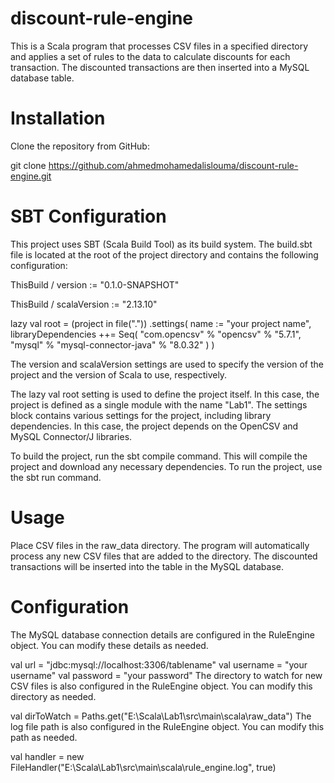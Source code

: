 # discount-rule-engine
This is a Scala program that processes CSV files in a specified directory and applies a set of rules to the data to calculate discounts for each transaction. The discounted transactions are then inserted into a MySQL database table.

# Installation

Clone the repository from GitHub:

git clone https://github.com/ahmedmohamedalislouma/discount-rule-engine.git


# SBT Configuration
This project uses SBT (Scala Build Tool) as its build system. The build.sbt file is located at the root of the project directory and contains the following configuration:

ThisBuild / version := "0.1.0-SNAPSHOT"

ThisBuild / scalaVersion := "2.13.10"

lazy val root = (project in file("."))
  .settings(
    name := "your project name",
    libraryDependencies ++= Seq(
      "com.opencsv" % "opencsv" % "5.7.1",
      "mysql" % "mysql-connector-java" % "8.0.32"
    )
  )
  
  
The version and scalaVersion settings are used to specify the version of the project and the version of Scala to use, respectively.

The lazy val root setting is used to define the project itself. In this case, the project is defined as a single module with the name "Lab1". The settings block contains various settings for the project, including library dependencies. In this case, the project depends on the OpenCSV and MySQL Connector/J libraries.

To build the project, run the sbt compile command. This will compile the project and download any necessary dependencies. To run the project, use the sbt run command.

# Usage

Place CSV files in the raw_data directory.
The program will automatically process any new CSV files that are added to the directory.
The discounted transactions will be inserted into the table in the MySQL database.

# Configuration

The MySQL database connection details are configured in the RuleEngine object. You can modify these details as needed.

val url = "jdbc:mysql://localhost:3306/tablename"
val username = "your username"
val password = "your password"
The directory to watch for new CSV files is also configured in the RuleEngine object. You can modify this directory as needed.

val dirToWatch = Paths.get("E:\\Scala\\Lab1\\src\\main\\scala\\raw_data")
The log file path is also configured in the RuleEngine object. You can modify this path as needed.

val handler = new FileHandler("E:\\Scala\\Lab1\\src\\main\\scala\\rule_engine.log", true)
